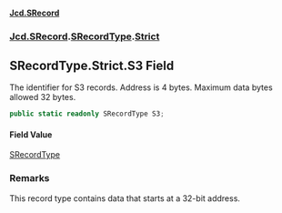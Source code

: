 #### [Jcd.SRecord](index.md 'index')
### [Jcd.SRecord](Jcd.SRecord.md 'Jcd.SRecord').[SRecordType](Jcd.SRecord.SRecordType.md 'Jcd.SRecord.SRecordType').[Strict](Jcd.SRecord.SRecordType.Strict.md 'Jcd.SRecord.SRecordType.Strict')

## SRecordType.Strict.S3 Field

The identifier for S3 records. Address is 4 bytes. Maximum data bytes allowed 32 bytes.

```csharp
public static readonly SRecordType S3;
```

#### Field Value
[SRecordType](Jcd.SRecord.SRecordType.md 'Jcd.SRecord.SRecordType')

### Remarks
This record type contains data that starts at a 32-bit address.